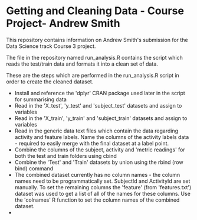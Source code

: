 Getting and Cleaning Data - Course Project- Andrew Smith
=======

This repository contains information on Andrew Smith's submission for the Data Science track Course 3 project.

The file in the repository named run_analysis.R contains the script which reads the test/train data and formats it into a clean set of data.

These are the steps which are performed in the run_analysis.R script in order to create the cleaned dataset.

<ul>
<li>Install and reference the 'dplyr' CRAN package used later in the script for summarising data</li>
<li>Read in the 'X_test', 'y_test' and 'subject_test' datasets and assign to variables</li>
<li>Read in the 'X_train', 'y_train' and 'subject_train' datasets and assign to variables</li>
<li>Read in the generic data text files which contain the data regarding activity and feature labels.  Name the columns of the activity labels data - required to easily merge with the final dataset at a label point.</li>
<li>Combine the columns of the subject, activity and 'metric readings' for both the test and train folders using cbind</li>
<li>Combine the 'Test' and 'Train' datasets by union using the rbind (row bind) command</li>
<li>The combined dataset currently has no column names - the column names need to be programmatically set.  SubjectId and ActivityId are set manually.  To set the remaining columns the 'feature' (from 'features.txt') dataset was used to get a list of all of the names for these columns.  Use the 'colnames' R function to set the column names of the combined dataset.</li>
<li></li>
